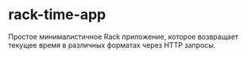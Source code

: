# rack-time-app
Простое минималистичное Rack приложение, которое возвращает текущее время в различных форматах через HTTP запросы.